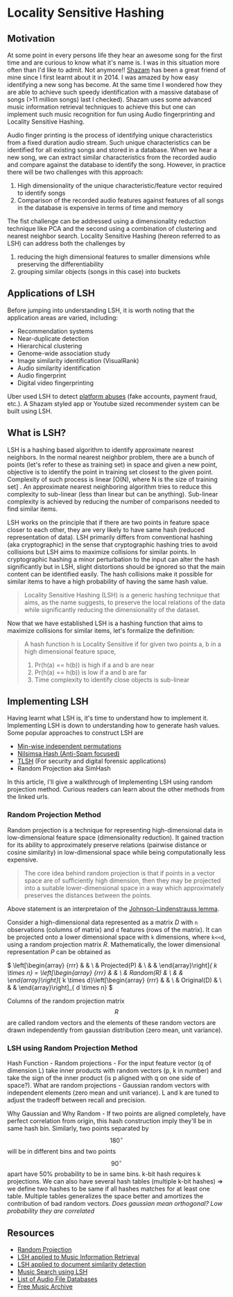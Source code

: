 # Locality Sensitive Hashing

## Motivation

At some point in every persons life they hear an awesome song for the first time and are curious to know what it's name is. I was in this situation more often than I'd like to admit. Not anymore!! [Shazam](https://www.shazam.com/) has been a great friend of mine since I first learnt about it in 2014. I was amazed by how easy identifying a new song has become. At the same time I wondered how they are able to achieve such speedy identification with a massive database of songs (>11 million songs) last I checked). Shazam uses some advanced music information retrieval techniques to achieve this but one can implement such music recognition for fun using Audio fingerprinting and Locality Sensitive Hashing.

Audio finger printing is the process of identifying unique characteristics from a fixed duration audio stream. Such unique characteristics can be identified for all existing songs and stored in a database. When we hear a new song, we can extract similar characteristics from the recorded audio and compare against the database to identify the song. However, in practice there will be two challenges with this approach:

1. High dimensionality of the unique characteristic/feature vector required to identify songs
2. Comparison of the recorded audio features against features of all songs in the database is expensive in terms of time and memory

The fist challenge can be addressed using a dimensionality reduction technique like PCA and the second using a combination of clustering and nearest neighbor search. Locality Sensitive Hashing (hereon referred to as LSH) can address both the challenges by

1. reducing the high dimensional features to smaller dimensions while preserving the differentiability
2. grouping similar objects (songs in this case) into buckets

## Applications of LSH

Before jumping into understanding LSH, it is worth noting that the application areas are varied, including:

- Recommendation systems
- Near-duplicate detection
- Hierarchical clustering
- Genome-wide association study
- Image similarity identification (VisualRank)
- Audio similarity identification
- Audio fingerprint
- Digital video fingerprinting

Uber used LSH to detect [platform abuses](https://eng.uber.com/lsh/) (fake accounts, payment fraud, etc.). A Shazam styled app or Youtube sized recommender system can be built using LSH.

## What is LSH?

LSH is a hashing based algorithm to identify approximate nearest neighbors. In the normal nearest neighbor problem, there are a bunch of points (let's refer to these as training set) in space and given a new point, objective is to identify the point in training set closest to the given point. Complexity of such process is linear [O(N), where N is the size of training set] . An approximate nearest neighboring algorithm tries to reduce this complexity to sub-linear (less than linear but can be anything). Sub-linear complexity is achieved by reducing the number of comparisons needed to find similar items.

LSH works on the principle that if there are two points in  feature space closer to each other, they are very likely to have same hash (reduced representation of data). LSH primarily differs from conventional hashing (aka cryptographic) in the sense that cryptographic hashing tries to avoid collisions but LSH aims to maximize collisions for similar points. In cryptographic hashing a minor perturbation to the input can alter the hash significantly but in LSH, slight distortions should be ignored so that the main content can be identified easily. The hash collisions make it possible for similar items to have a high probability of having the same hash value.

> Locality Sensitive Hashing (LSH) is a generic hashing technique that aims, as the name suggests, to preserve the local relations of the data while significantly reducing the dimensionality of the dataset.

Now that we have established LSH is a hashing function that aims to maximize collisions for similar items, let's formalize the definition:

> A hash function h is Locality Sensitive if
> for given two points a, b in a high dimensional feature space,
> 1. Pr(h(a) == h(b)) is high if a and b are near
> 2. Pr(h(a) == h(b)) is low if a and b are far
> 3. Time complexity to identify close objects is sub-linear

## Implementing LSH

Having learnt what LSH is, it's time to understand how to implement it. Implementing LSH is down to understanding how to generate hash values. Some popular approaches to construct LSH are

- [Min-wise independent permutations](https://medium.com/engineering-brainly/locality-sensitive-hashing-explained-304eb39291e4)
- [Nilsimsa Hash (Anti-Spam focused)](https://wikivisually.com/wiki/Nilsimsa_Hash)
- [TLSH](https://github.com/trendmicro/tlsh/blob/master/TLSH_CTC_final.pdf) (For security and digital forensic applications)
- Random Projection aka SimHash

In this article, I'll give a walkthrough of Implementing LSH using random projection method. Curious readers can learn about the other methods from the linked urls.

### Random Projection Method

Random projection is a technique for representing high-dimensional data in low-dimensional feature space (dimensionality reduction). It gained traction for its ability to approximately preserve relations (pairwise distance or cosine similarity) in low-dimensional space while being computationally less expensive.

> The core idea behind random projection is that if points in a vector space are of sufficiently high dimension, then they may be projected into a suitable lower-dimensional space in a way which approximately preserves the distances between the points.
 
Above statement is an interpretaion of the [Johnson-Lindenstrauss lemma](https://en.wikipedia.org/wiki/Random_projection).

Consider a high-dimensional data represented as a matrix $D$ with `n` observations (columns of matrix) and `d` features (rows of the matrix). It can be projected onto a lower dimensional space with `k` dimensions, where `k<<d`, using a random projection matrix $R$. Mathematically, the lower dimensional representation $P$ can be obtained as

$
\left[\begin{array}
{rrr}
 &  &  \\
 & Projected(P) &  \\
 &  & 
\end{array}\right]_{ k \times n} = \left[\begin{array}
{rrr}
 &  &  \\
 & Random(R) &  \\
 &  & 
\end{array}\right]_{ k \times d}\left[\begin{array}
{rrr}
 &  &  \\
 & Original(D) &  \\
 &  & 
\end{array}\right]_{ d \times n}
$

Columns of the random projection matrix $$R$$ are called random vectors and the elements of these random vectors are drawn independently from gaussian distribution (zero mean, unit variance).

### LSH using Random Projection Method


Hash Function - Random projections - For the input feature vector (q of dimension L) take inner products with random vectors (p, k in number) and take the sign of the inner product (is p aligned with q on one side of space?). What are random projections - Gaussian random vectors with independent elements (zero mean and unit variance). L and k are tuned to adjust the tradeoff between recall and precision.

Why Gaussian and Why Random - If two points are aligned completely, have perfect correlation from origin, this hash construction imply they'll be in same hash bin. Similarly, two points separated by $$180^{\circ}$$ will be in different bins and two points $$90^{\circ}$$ apart have 50% probability to be in same bins. k-bit hash requires k projections. We can also have several hash tables (multiple k-bit hashes) => we define two hashes to be same if all hashes matches for at least one table. Multiple tables generalizes the space better and amortizes the contribution of bad random vectors.
*Does gaussian mean orthogonal? Low probability they are correlated*


## Resources
- [Random Projection](https://nbviewer.jupyter.org/github/lindarliu/blog/blob/master/Random%20Projection%20and%20its%20application.ipynb)
- [LSH applied to Music Information Retrieval](https://www.youtube.com/watch?v=SghMq1xBJPI)
- [LSH applied to document similarity detection](http://joyceho.github.io/cs584_s16/slides/lsh-11.pdf)
- [Music Search using LSH](https://github.com/stevetjoa/musicsearch)
- [List of Audio File Databases](http://www.audiocontentanalysis.org/data-sets/)
- [Free Music Archive](https://github.com/mdeff/fma)
